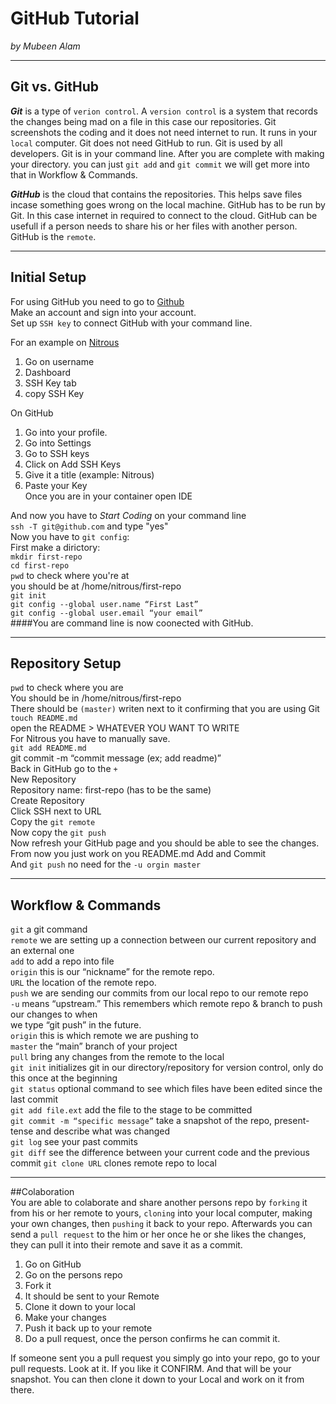 # GitHub Tutorial

_by Mubeen Alam_

---
## Git vs. GitHub
**_Git_** is a type of `verion control`. A `version control` is a system that records the changes being 
mad on a file in this case our repositories. Git screenshots the coding and it does not need 
internet to run. It runs in your `local` computer. Git does not need GitHub to run. Git is used by all 
developers. Git is in your command line. After you are complete with making your directory. you can just 
`git add` and `git commit` we will get more into that in Workflow & Commands.

**_GitHub_** is the cloud that contains the repositories. This helps save files incase something goes 
wrong on the local machine. GitHub has to be run by Git. In this case internet in required to connect
to the cloud. GitHub can be usefull if a person needs to share his or her files with another person. 
GitHub is the `remote`. 



---
## Initial Setup
For using GitHub you need to go to [Github](http://github.com)  
Make an account and sign into your account.  
Set up `SSH key` to connect GitHub with your command line.  

For an example on [Nitrous](http://nitrous.io)  
  1. Go on username  
  2. Dashboard  
  3. SSH Key tab  
  4. copy SSH Key  

On GitHub   
  1. Go into your profile.  
  2. Go into Settings  
  3. Go to SSH keys  
  4. Click on Add SSH Keys      
  6. Give it a title (example: Nitrous)  
  5. Paste your Key   
Once you are in your container open IDE  
 
And now you have to *_Start Coding_* on your command line   
`ssh -T git@github.com`  and type "yes"    
Now you have to `git config`:  
First make a dirictory:  
`mkdir first-repo`  
`cd first-repo`  
`pwd` to check where you're at  
you should be at /home/nitrous/first-repo  
`git init`  
`git config --global user.name “First Last”`  
`git config --global user.email “your email”`  
####You are command line is now coonected with GitHub.





---
## Repository Setup
`pwd` to check where you are  
You should be in /home/nitrous/first-repo  
There should be `(master)` writen next to it confirming that you are using Git  
`touch README.md`  
open the README > WHATEVER YOU WANT TO WRITE  
For Nitrous you have to manually save.  
`git add README.md`   
git commit -m “commit message (ex; add readme)”  
Back in GitHub go to the `+`  
New Repository  
Repository name: first-repo (has to be the same)  
Create Repository  
Click SSH next to URL  
Copy the `git remote`  
Now copy the `git push`  
Now refresh your GitHub page and you should be able to see the changes.  
From now you just work on you README.md 
Add and Commit  
And `git push` no need for the `-u orgin master`




---
## Workflow & Commands  
`git` a git command  
`remote` we are setting up a connection between our current repository and an external one  
`add` to add a repo into file   
`origin` this is our “nickname” for the remote repo.    
`URL` the location of the remote repo.    
`push` we are sending our commits from our local repo to our remote repo  
`-u` means “upstream.” This remembers which remote repo & branch to push our changes to when    
we type “git push” in the future.  
`origin` this is which remote we are pushing to  
`master` the “main” branch of your project   
`pull` bring any changes from the remote to the local   
`git init` initializes git in our directory/repository for version control, only do this once
at the beginning  
`git status` optional command to see which files have been edited since the last commit    
`git add file.ext` add the file to the stage to be committed   
`git commit -m “specific message”` take a snapshot of the repo, present-tense and describe what was changed  
`git log` see your past commits  
`git diff` see the difference between your current code and the previous commit
`git clone URL` clones remote repo to local

---
##Colaboration  
You are able to colaborate and share another persons repo by `forking` it from his or her remote to yours,
`cloning` into your local computer, making your own changes, then `pushing` it back to your repo. 
Afterwards you can send a `pull request` to the him or her once he or she likes the changes, they can 
pull it into their remote and save it as a commit.  
1. Go on GitHub  
2. Go on the persons repo  
3. Fork it  
4. It should be sent to your Remote  
5. Clone it down to your local  
6. Make your changes  
7. Push it back up to your remote   
8. Do a pull request, once the person confirms he can commit it.  

If someone sent you a pull request you simply go into your repo, go to your pull requests.
Look at it. If you like it CONFIRM. And that will be your snapshot. You can then clone it
down to your Local and work on it from there.

